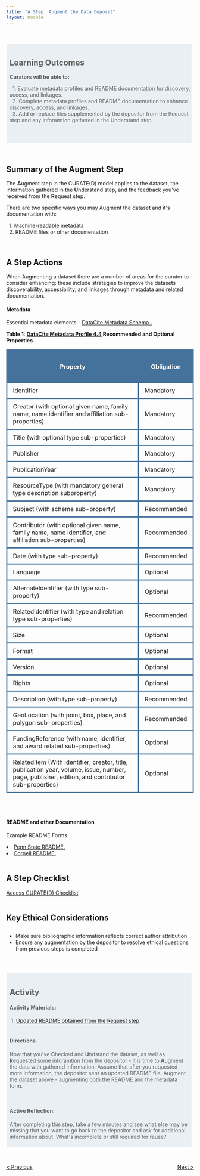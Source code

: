 ```yaml
---
title: "A Step: Augment the Data Deposit"
layout: module
---
```


<style>

.highlighted-text {
    padding: 0 0 5px 5px;
    border: 1px solid;
    border-color: #ffffff;
    border-radius: 4px;
    margin: 15px 5px 10px 0;
    background-color: rgba(68, 114, 155, 0.1);
    padding-top: 10px;
    padding-left: 8px;

}
</style>


<br>

<blockquote class = "highlighted-text">
<h2>Learning Outcomes</h2>
<b> Curators will be able to: </b>


<p>
  &nbsp;&nbsp;1. Evaluate metadata profiles and README documentation for discovery, access, and linkages.
   <br>
  &nbsp;&nbsp;2. Complete metadata profiles and README documentation to enhance discovery, access, and linkages.
   <br>
  &nbsp;&nbsp;3. Add or replace files supplemented by the depositor from the Request step and any inforamtion gathered in the Understand step.
  </p>

  <br>
  <br>

  </blockquote>

  <br>

<h2>Summary of the Augment Step</h2>
<p>
The <b>A</b>ugment step in the CURATE(D) model applies to the dataset, the information gathered in the <b>U</b>nderstand step, and the feedback you've received from the <b>R</b>equest step.

There are two specific ways you may Augment the dataset and it's documentation with:
<p>
  &nbsp;&nbsp;1. Machine-readable metadata
   <br>
  &nbsp;&nbsp;2. README files or other documentation
   <br>

   </p>
   </p>

 <br>

<h2>A Step Actions</h2>
<p>
When Augmenting a dataset there are a number of areas for the curator to consider enhancing: these include strategies to improve the datasets discoverability, accessibility, and linkages through metadata and related documentation.

<h4>Metadata</h4>
<p>
Essential metadata elements - <a href="https://schema.datacite.org/meta/kernel-4.4/" target="_blank"> DataCite Metadata Schema .</a>

<br>

<style>

  td, th{
  padding-top: 10px;
  padding-bottom: 10px;
  padding-left: 15px;
  padding-right: 15px;
  border-style:solid;
  border-color: #44729B;
  }

  tr{
  border-style:solid;
  border-color: #44729B;

  }

</style>


<b>Table 1: <a href="https://schema.datacite.org/meta/kernel-4.4/doc/DataCite-MetadataKernel_v4.4.pdf" target="_blank"> DataCite Metadata Profile 4.4</a> Recommended and Optional Properties</b>
<table>
<th bgcolor="#44729B"><h4 style = "color:#FFFFFF;"> Property </h4></th>
<th bgcolor="#44729B"><h4 style = "color:#FFFFFF;">Obligation</h4></th>
<tr>
<td>Identifier</td>
<td>Mandatory</td>
</tr>
<tr>
<td>Creator (with optional given name, family name, name identifier and affiliation sub-properties)</td>
<td>Mandatory</td>
</tr>
<tr>
<td>Title (with optional type sub-properties)</td>
<td>Mandatory</td>
</tr>
<tr>
<td>Publisher</td>
<td>Mandatory</td>
</tr>
<tr>
<td>PublicationYear</td>
<td>Mandatory</td>
</tr>
<tr>
<td>ResourceType (with mandatory general type description subproperty)</td>
<td>Mandatory</td>
</tr>
<tr>
<td>Subject (with scheme sub-property)</td>
<td>Recommended</td>
</tr>
<tr>
<td>Contributor (with optional given name, family name, name identifier, and affiliation sub-properties)</td>
<td>Recommended</td>
</tr>
<tr>
<td>Date (with type sub-property)</td>
<td>Recommended</td>
</tr>
<tr>
<td>Language</td>
<td>Optional</td>
</tr>
<tr>
<td>AlternateIdentifier (with type sub-property)</td>
<td>Optional</td>
</tr>
<tr>
<td>RelatedIdentifier (with type and relation type sub-properties)</td>
<td>Recommended</td>
</tr>
<tr>
<td>Size</td>
<td>Optional</td>
</tr>
<tr>
<td>Format</td>
<td>Optional</td>
</tr>
<tr>
<td>Version</td>
<td>Optional</td>
</tr>
<tr>
<td>Rights</td>
<td>Optional</td>
</tr>
<tr>
<td>Description (with type sub-property)</td>
<td>Recommended</td>
</tr>
<tr>
<td>GeoLocation (with point, box, place, and polygon sub-properties)</td>
<td>Recommended</td>
</tr>
<tr>
<td>FundingReference (with name, identifier, and award related sub-properties)</td>
<td>Optional</td>
</tr>
<tr>
<td>RelatedItem (With identifier, creator, title, publication year, volume, issue, number, page, publisher, edition, and contributor sub-properties)</td>
<td>Optional</td>
</tr>
</table>
<br>
<br>

<h4>README and other Documentation</h4>
<p>
Example README Forms
<li><a href="https://github.com/psu-libraries/scholarsphere/wiki/README-Guide" target="_blank"> Penn State README.</a></li>
<li><a href="https://cornell.app.box.com/v/ReadmeTemplate" target="_blank"> Cornell README.</a></li>

<br>

<h2>A Step Checklist</h2>

<div class="flex-contianer">
     <a class="button button-primary" href="https://docs.google.com/document/d/1RWt2obXOOeJRRFmVo9VAkl4h41cL33Zm5YYny3hbPZ8/edit" target = "_blank"> Access CURATE(D) Checklist</a>
</div>
<br>


<h2> Key Ethical Considerations </h2>

<ul style="padding-top: 2%; padding-bottom: 2%; padding-left: 5%;">
<li>Make sure bibliographic information reflects correct author attribution</li>
<li>Ensure any augmentation by the depositor to resolve ethical questions from previous
steps is completed</li>
</ul>

<br>



<blockquote class = "highlighted-text">

<h2>Activity</h2>
<p>



<h4>Activity Materials:</h4>
&nbsp;1.   <a href="https://drive.google.com/drive/folders/1ow_IJ8Gh1Ska5Ck837D5JRFogd646FMy" target="_blank">Updated README obtained from the Request step</a>.
 <br>
 <br>

 <h4>Directions</h4>
 <p>
Now that you've <b>C</b>hecked and <b>U</b>ndstand the dataset, as well as <b>R</b>equested some inforamtion from the depositor - it is time to <b>A</b>ugment the data with gathered information. Assume that after you requested more information, the depositor sent an updated README file. Augment the dataset above - augmenting both the README and the metadata form.
</p>
<br>
<h4>Active Reflection:</h4>
<p>
After completing this step, take a few minutes and see what else may be missing that you want to go back to the depositor and ask for additional information about. What's incomplete or still required for reuse?
</p>
</blockquote>

 <br>
 <br>

 <style>
 .flex-contianer {
   display: flex;
   justify-content: space-between;
 }
 </style>

 <div class="flex-contianer">
      <a class="button button-primary" href="/CURATED/modules/module-r"> < Previous</a>
      <a class="button button-primary" href="/CURATED/modules/module-t"> Next ></a>
 </div>
